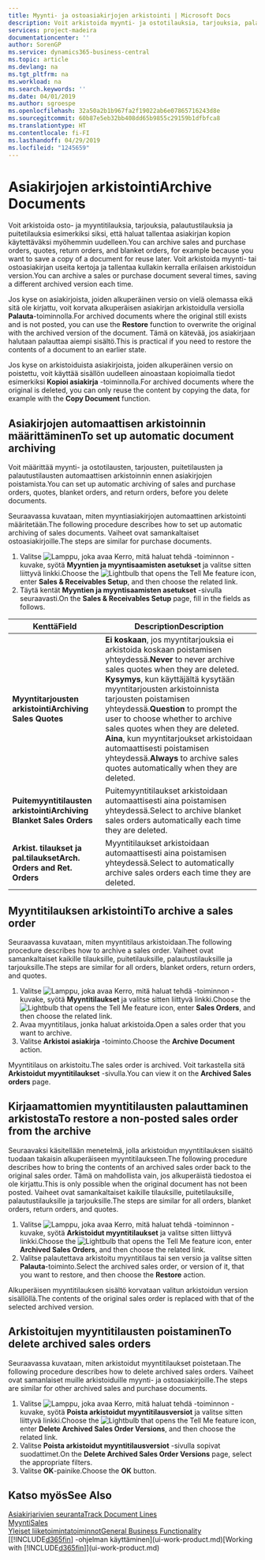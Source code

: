 ```yaml
---
title: Myynti- ja ostoasiakirjojen arkistointi | Microsoft Docs
description: Voit arkistoida myynti- ja ostotilauksia, tarjouksia, palautustilauksia ja puitetilauksia. Voit myös käyttää arkistoitua asiakirjaa ja luoda uudelleen asiakirjan, josta ne arkistoitiin.
services: project-madeira
documentationcenter: ''
author: SorenGP
ms.service: dynamics365-business-central
ms.topic: article
ms.devlang: na
ms.tgt_pltfrm: na
ms.workload: na
ms.search.keywords: ''
ms.date: 04/01/2019
ms.author: sgroespe
ms.openlocfilehash: 32a50a2b1b967fa2f19022ab6e07865716243d8e
ms.sourcegitcommit: 60b87e5eb32bb408dd65b9855c29159b1dfbfca8
ms.translationtype: HT
ms.contentlocale: fi-FI
ms.lasthandoff: 04/29/2019
ms.locfileid: "1245659"
---
```

# <a name="archive-documents"></a><span data-ttu-id="3add0-103">Asiakirjojen arkistointi</span><span class="sxs-lookup"><span data-stu-id="3add0-103">Archive Documents</span></span>
<span data-ttu-id="3add0-104">Voit arkistoida osto- ja myyntitilauksia, tarjouksia, palautustilauksia ja puitetilauksia esimerkiksi siksi, että haluat tallentaa asiakirjan kopion käytettäväksi myöhemmin uudelleen.</span><span class="sxs-lookup"><span data-stu-id="3add0-104">You can archive sales and purchase orders, quotes, return orders, and blanket orders, for example because you want to save a copy of a document for reuse later.</span></span> <span data-ttu-id="3add0-105">Voit arkistoida myynti- tai ostoasiakirjan useita kertoja ja tallentaa kullakin kerralla erilaisen arkistoidun version.</span><span class="sxs-lookup"><span data-stu-id="3add0-105">You can archive a sales or purchase document several times, saving a different archived version each time.</span></span>

<span data-ttu-id="3add0-106">Jos kyse on asiakirjoista, joiden alkuperäinen versio on vielä olemassa eikä sitä ole kirjattu, voit korvata alkuperäisen asiakirjan arkistoidulla versiolla **Palauta**-toiminnolla.</span><span class="sxs-lookup"><span data-stu-id="3add0-106">For archived documents where the original still exists and is not posted, you can use the **Restore** function to overwrite the original with the archived version of the document.</span></span> <span data-ttu-id="3add0-107">Tämä on kätevää, jos asiakirjaan halutaan palauttaa aiempi sisältö.</span><span class="sxs-lookup"><span data-stu-id="3add0-107">This is practical if you need to restore the contents of a document to an earlier state.</span></span>

<span data-ttu-id="3add0-108">Jos kyse on arkistoiduista asiakirjoista, joiden alkuperäinen versio on poistettu, voit käyttää sisällön uudelleen ainoastaan kopioimalla tiedot esimerkiksi **Kopioi asiakirja** -toiminnolla.</span><span class="sxs-lookup"><span data-stu-id="3add0-108">For archived documents where the original is deleted, you can only reuse the content by copying the data, for example with the **Copy Document** function.</span></span>   

## <a name="to-set-up-automatic-document-archiving"></a><span data-ttu-id="3add0-109">Asiakirjojen automaattisen arkistoinnin määrittäminen</span><span class="sxs-lookup"><span data-stu-id="3add0-109">To set up automatic document archiving</span></span>  
<span data-ttu-id="3add0-110">Voit määrittää myynti- ja ostotilausten, tarjousten, puitetilausten ja palautustilausten automaattisen arkistoinnin ennen asiakirjojen poistamista.</span><span class="sxs-lookup"><span data-stu-id="3add0-110">You can set up automatic archiving of sales and purchase orders, quotes, blanket orders, and return orders, before you delete documents.</span></span>

<span data-ttu-id="3add0-111">Seuraavassa kuvataan, miten myyntiasiakirjojen automaattinen arkistointi määritetään.</span><span class="sxs-lookup"><span data-stu-id="3add0-111">The following procedure describes how to set up automatic archiving of sales documents.</span></span> <span data-ttu-id="3add0-112">Vaiheet ovat samankaltaiset ostoasiakirjoille.</span><span class="sxs-lookup"><span data-stu-id="3add0-112">The steps are similar for purchase documents.</span></span>
1.  <span data-ttu-id="3add0-113">Valitse ![Lamppu, joka avaa Kerro, mitä haluat tehdä -toiminnon](media/ui-search/search_small.png "Kerro, mitä haluat tehdä") -kuvake, syötä **Myyntien ja myyntisaamisten asetukset** ja valitse sitten liittyvä linkki.</span><span class="sxs-lookup"><span data-stu-id="3add0-113">Choose the ![Lightbulb that opens the Tell Me feature](media/ui-search/search_small.png "Tell me what you want to do") icon, enter **Sales & Receivables Setup**, and then choose the related link.</span></span>
2. <span data-ttu-id="3add0-114">Täytä kentät **Myyntien ja myyntisaamisten asetukset** -sivulla seuraavasti.</span><span class="sxs-lookup"><span data-stu-id="3add0-114">On the **Sales & Receivables Setup** page, fill in the fields as follows.</span></span>

|<span data-ttu-id="3add0-115">Kenttä</span><span class="sxs-lookup"><span data-stu-id="3add0-115">Field</span></span>|<span data-ttu-id="3add0-116">Description</span><span class="sxs-lookup"><span data-stu-id="3add0-116">Description</span></span>|
|-----|-----------|
|<span data-ttu-id="3add0-117">**Myyntitarjousten arkistointi**</span><span class="sxs-lookup"><span data-stu-id="3add0-117">**Archiving Sales Quotes**</span></span>|<span data-ttu-id="3add0-118">**Ei koskaan**, jos myyntitarjouksia ei arkistoida koskaan poistamisen yhteydessä.</span><span class="sxs-lookup"><span data-stu-id="3add0-118">**Never** to never archive sales quotes when they are deleted.</span></span> <span data-ttu-id="3add0-119">**Kysymys**, kun käyttäjältä kysytään myyntitarjousten arkistoinnista tarjousten poistamisen yhteydessä.</span><span class="sxs-lookup"><span data-stu-id="3add0-119">**Question** to prompt the user to choose whether to archive sales quotes when they are deleted.</span></span> <span data-ttu-id="3add0-120">**Aina**, kun myyntitarjoukset arkistoidaan automaattisesti poistamisen yhteydessä.</span><span class="sxs-lookup"><span data-stu-id="3add0-120">**Always** to archive sales quotes automatically when they are deleted.</span></span>|
|<span data-ttu-id="3add0-121">**Puitemyyntitilausten arkistointi**</span><span class="sxs-lookup"><span data-stu-id="3add0-121">**Archiving Blanket Sales Orders**</span></span>|<span data-ttu-id="3add0-122">Puitemyyntitilaukset arkistoidaan automaattisesti aina poistamisen yhteydessä.</span><span class="sxs-lookup"><span data-stu-id="3add0-122">Select to archive blanket sales orders automatically each time they are deleted.</span></span>|
|<span data-ttu-id="3add0-123">**Arkist. tilaukset ja pal.tilaukset**</span><span class="sxs-lookup"><span data-stu-id="3add0-123">**Arch. Orders and Ret. Orders**</span></span>|<span data-ttu-id="3add0-124">Myyntitilaukset arkistoidaan automaattisesti aina poistamisen yhteydessä.</span><span class="sxs-lookup"><span data-stu-id="3add0-124">Select to automatically archive sales orders each time they are deleted.</span></span>|

## <a name="to-archive-a-sales-order"></a><span data-ttu-id="3add0-125">Myyntitilauksen arkistointi</span><span class="sxs-lookup"><span data-stu-id="3add0-125">To archive a sales order</span></span>
<span data-ttu-id="3add0-126">Seuraavassa kuvataan, miten myyntitilaus arkistoidaan.</span><span class="sxs-lookup"><span data-stu-id="3add0-126">The following procedure describes how to archive a sales order.</span></span> <span data-ttu-id="3add0-127">Vaiheet ovat samankaltaiset kaikille tilauksille, puitetilauksille, palautustilauksille ja tarjouksille.</span><span class="sxs-lookup"><span data-stu-id="3add0-127">The steps are similar for all orders, blanket orders, return orders, and quotes.</span></span>

1.  <span data-ttu-id="3add0-128">Valitse ![Lamppu, joka avaa Kerro, mitä haluat tehdä -toiminnon](media/ui-search/search_small.png "Kerro, mitä haluat tehdä") -kuvake, syötä **Myyntitilaukset** ja valitse sitten liittyvä linkki.</span><span class="sxs-lookup"><span data-stu-id="3add0-128">Choose the ![Lightbulb that opens the Tell Me feature](media/ui-search/search_small.png "Tell me what you want to do") icon, enter **Sales Orders**, and then choose the related link.</span></span>  
2.  <span data-ttu-id="3add0-129">Avaa myyntitilaus, jonka haluat arkistoida.</span><span class="sxs-lookup"><span data-stu-id="3add0-129">Open a sales order that you want to archive.</span></span>  
3.  <span data-ttu-id="3add0-130">Valitse **Arkistoi asiakirja** -toiminto.</span><span class="sxs-lookup"><span data-stu-id="3add0-130">Choose the **Archive Document** action.</span></span>

<span data-ttu-id="3add0-131">Myyntitilaus on arkistoitu.</span><span class="sxs-lookup"><span data-stu-id="3add0-131">The sales order is archived.</span></span> <span data-ttu-id="3add0-132">Voit tarkastella sitä **Arkistoidut myyntitilaukset** -sivulla.</span><span class="sxs-lookup"><span data-stu-id="3add0-132">You can view it on the **Archived Sales orders** page.</span></span>

## <a name="to-restore-a-non-posted-sales-order-from-the-archive"></a><span data-ttu-id="3add0-133">Kirjaamattomien myyntitilausten palauttaminen arkistosta</span><span class="sxs-lookup"><span data-stu-id="3add0-133">To restore a non-posted sales order from the archive</span></span>
<span data-ttu-id="3add0-134">Seuraavaksi käsitellään menetelmä, jolla arkistoidun myyntitilauksen sisältö tuodaan takaisin alkuperäiseen myyntitilaukseen.</span><span class="sxs-lookup"><span data-stu-id="3add0-134">The following procedure describes how to bring the contents of an archived sales order back to the original sales order.</span></span> <span data-ttu-id="3add0-135">Tämä on mahdollista vain, jos alkuperäistä tiedostoa ei ole kirjattu.</span><span class="sxs-lookup"><span data-stu-id="3add0-135">This is only possible when the original document has not been posted.</span></span> <span data-ttu-id="3add0-136">Vaiheet ovat samankaltaiset kaikille tilauksille, puitetilauksille, palautustilauksille ja tarjouksille.</span><span class="sxs-lookup"><span data-stu-id="3add0-136">The steps are similar for all orders, blanket orders, return orders, and quotes.</span></span>

1. <span data-ttu-id="3add0-137">Valitse ![Lamppu, joka avaa Kerro, mitä haluat tehdä -toiminnon](media/ui-search/search_small.png "Kerro, mitä haluat tehdä") -kuvake, syötä **Arkistoidut myyntitilaukset** ja valitse sitten liittyvä linkki.</span><span class="sxs-lookup"><span data-stu-id="3add0-137">Choose the ![Lightbulb that opens the Tell Me feature](media/ui-search/search_small.png "Tell me what you want to do") icon, enter **Archived Sales Orders**, and then choose the related link.</span></span>
2. <span data-ttu-id="3add0-138">Valitse palautettava arkistoitu myyntitilaus tai sen versio ja valitse sitten **Palauta**-toiminto.</span><span class="sxs-lookup"><span data-stu-id="3add0-138">Select the archived sales order, or version of it, that you want to restore, and then choose the **Restore** action.</span></span>  

<span data-ttu-id="3add0-139">Alkuperäisen myyntitilauksen sisältö korvataan valitun arkistoidun version sisällöllä.</span><span class="sxs-lookup"><span data-stu-id="3add0-139">The contents of the original sales order is replaced with that of the selected archived version.</span></span>

## <a name="to-delete-archived-sales-orders"></a><span data-ttu-id="3add0-140">Arkistoitujen myyntitilausten poistaminen</span><span class="sxs-lookup"><span data-stu-id="3add0-140">To delete archived sales orders</span></span>
<span data-ttu-id="3add0-141">Seuraavassa kuvataan, miten arkistoidut myyntitilaukset poistetaan.</span><span class="sxs-lookup"><span data-stu-id="3add0-141">The following procedure describes how to delete archived sales orders.</span></span> <span data-ttu-id="3add0-142">Vaiheet ovat samanlaiset muille arkistoiduille myynti- ja ostoasiakirjoille.</span><span class="sxs-lookup"><span data-stu-id="3add0-142">The steps are similar for other archived sales and purchase documents.</span></span>

1.  <span data-ttu-id="3add0-143">Valitse ![Lamppu, joka avaa Kerro, mitä haluat tehdä -toiminnon](media/ui-search/search_small.png "Kerro, mitä haluat tehdä") -kuvake, syötä **Poista arkistoidut myyntitilausversiot** ja valitse sitten liittyvä linkki.</span><span class="sxs-lookup"><span data-stu-id="3add0-143">Choose the ![Lightbulb that opens the Tell Me feature](media/ui-search/search_small.png "Tell me what you want to do") icon, enter **Delete Archived Sales Order Versions**, and then choose the related link.</span></span>  
2.  <span data-ttu-id="3add0-144">Valitse **Poista arkistoidut myyntitilausversiot** -sivulla sopivat suodattimet.</span><span class="sxs-lookup"><span data-stu-id="3add0-144">On the **Delete Archived Sales Order Versions** page, select the appropriate filters.</span></span>  
3.  <span data-ttu-id="3add0-145">Valitse **OK**-painike.</span><span class="sxs-lookup"><span data-stu-id="3add0-145">Choose the **OK** button.</span></span>

## <a name="see-also"></a><span data-ttu-id="3add0-146">Katso myös</span><span class="sxs-lookup"><span data-stu-id="3add0-146">See Also</span></span>
[<span data-ttu-id="3add0-147">Asiakirjarivien seuranta</span><span class="sxs-lookup"><span data-stu-id="3add0-147">Track Document Lines</span></span>](across-how-to-track-document-lines.md)  
[<span data-ttu-id="3add0-148">Myynti</span><span class="sxs-lookup"><span data-stu-id="3add0-148">Sales</span></span>](sales-manage-sales.md)  
[<span data-ttu-id="3add0-149">Yleiset liiketoimintatoiminnot</span><span class="sxs-lookup"><span data-stu-id="3add0-149">General Business Functionality</span></span>](ui-across-business-areas.md)  
<span data-ttu-id="3add0-150">[[!INCLUDE[d365fin](includes/d365fin_md.md)] -ohjelman käyttäminen](ui-work-product.md)</span><span class="sxs-lookup"><span data-stu-id="3add0-150">[Working with [!INCLUDE[d365fin](includes/d365fin_md.md)]](ui-work-product.md)</span></span>

